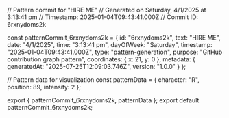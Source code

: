 // Pattern commit for "HIRE ME"
// Generated on Saturday, 4/1/2025 at 3:13:41 pm
// Timestamp: 2025-01-04T09:43:41.000Z
// Commit ID: 6rxnydoms2k

const patternCommit_6rxnydoms2k = {
  id: "6rxnydoms2k",
  text: "HIRE ME",
  date: "4/1/2025",
  time: "3:13:41 pm",
  dayOfWeek: "Saturday",
  timestamp: "2025-01-04T09:43:41.000Z",
  type: "pattern-generation",
  purpose: "GitHub contribution graph pattern",
  coordinates: {
    x: 21,
    y: 0
  },
  metadata: {
    generatedAt: "2025-07-25T12:09:03.746Z",
    version: "1.0.0"
  }
};

// Pattern data for visualization
const patternData = {
  character: "R",
  position: 89,
  intensity: 2
};

export { patternCommit_6rxnydoms2k, patternData };
export default patternCommit_6rxnydoms2k;
